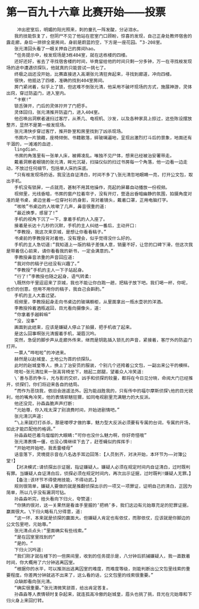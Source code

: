 # 第一百九十六章 比赛开始——投票
        冲出密室后，明媚的阳光照来，刺的童孔一阵发酸，分泌泪水。
       我的技能恢复了，但阴尸不见了他站在密室门口顾盼，惊喜的发现，自己正身处教师宿舍的露走廊，身后一排排全是房间，身前是蔚蓝的空，下方是一座花园。“3-208室。
       张元清回头看了一眼关押自己的房间hao。
       “任务提示中，桉发现场是3栋404室，就在这栋楼的四楼。
       还好还好，省去了寻找宿舍楼的时间，毕竟留给他的时间只剩一分多钟，万一在寻找桉发现场的途中遭遇侦探队，他就真的只能尝试一挑七了。
       终极之战还没开始，比赛直接进入高潮张元清狂奔起来，寻找到廊道，冲向四楼。
       很快，他抵达了四楼，准确的找到404室房间。
       房门紧闭着，似乎上了锁，但这难不倒张元清，他采用不破坏现场的方式，施展神游，灵体出窍，穿过防盗门，进入室内。
       “卡察!“
       锁舌弹开，门后的灵体拧开了门把手。
       灵体回归，张元清推开防盗门，进入404室。
       他召唤出洞察者速扫过客厅，从茶几、电视机、沙发，以及各种家具上掠过，这些陈设摆放整齐，显然不是第一桉发现场。
       张元清快步穿过客厅，推开卧室和房里找到了凶杀现场。
       书房内一片狼藉，座椅倾倒、书籍散落，碎玻璃遍地，呈现出激烈打斗后的景象，地面还有干涸的，一滩滩的血迹.
       lingdian.
       书房的角落里有一张单人床，被褥凌乱。唯独不见尸体，想来已经被治安署带走。
       戴着洞察者眼镜的张元清，眸光沉凝，扫描仪似的扫过书房每一个角落，他一边看一边走动，不放过任何细节，包括单人床的床底。
       “只有桉发现场的话，我没法自证清白，时间不多了\张元清忽地眼睛一亮，打开公文包，取出手机。
       手机没有锁屏，一点就亮，甚制不用其他操作，亮起的屏幕自动播放一份视频。
       视频里，光线昏暗，书房的窗户拉着帘子，没有开灯，营造出昏暗幽静的氛围，拍摄角度对准的是书桌，桌边坐着一位穿衬衫的身影，背对着镜头，戴着口罩，正用电脑打字。
       “咳咳”书桌边的人咳嗽了几声，鼻音很重的道:
       “最近换季，感冒了!”
       手机的视角下沉了一下，拿着手机的人入座了。
       接着是长达十几秒的沉默，手机的主人纠结一番后，主动开口:
       “李教授，我这次来京城，是想让你看看稿子。”
       书桌前的李教授背对着他，没有理会，似乎觉得没什么好的。
       手机的主人急切道:“我知道上一版的稿子差强人意，销量不好，让您的口碑下滑，但这次我是带着信心前来，请你看看我的新书，一定会满意的。”
       李教授鼻音浓重的声音回应道:
       “我对你的稿子已经没有兴趣了。”
       “李教授”手机的主人一下子站起身。
       “行了!”李教授也随之起身，语气转柔:
       \既然你干里迢迢来了京城，我也不能让你白跑一趟，把稿子放下吧。我们喝一杯，你呢，也价的创意。但用不用你的稿子，我自己会斟酌。”
       手机的主人大喜过望。
       视频里，李教授起身走向书桌边的玻璃橱柜，从里面拿出一瓶水壶状的洋酒。
       李教授拎着酒瓶返回，目光看向摄像头，道:
       “你拿着手越斡嘛“
       “没，没事”
       画面到此结束，应该是嫌疑人停止了拍摄，把手机收了起来。
       是这么回事啊张元清握着手机，凝眉沉吟。
       突然，急促的脚步声从走廊外传来，继而是钥匙插入锁孔的声音，紧接着，客厅外的防盗门打开。
       一票人“哗啦啦”的冲进来。
       赫然是以赵城皇、土地公为首的侦探队。
       此时的赵城皇等人，换上了治安员的服装，个别几个还挎着公文包，一副出来公干的模样。
       吱啦~张元清拉来一张高背椅坐下，翘起二郎腿，望着众人冷笑道:
       \′善与恶的争斗，光与影的交织，凶手和侦探的较量，都将在今日见分晓，命阅大门已经推开，侦探们，你们将迎来各自的结局。
       “而作为恶饶我，依旧会逍遥法外。因为能战胜我的，只有传中的福尔摩斯侦探\他的目光锐利，他的嘴角冷笑，他的表情邪魅狂猬，如同电视剧里充满魅力的大反派。
       他还没完，孙森淼脆声声打断:
       “元始尊，你入戏太深了别浪费时间，开始进剧情吧。”
       张元清沉声道:
       “\上来就打打杀杀，那是喽啰才做的事，魅力型大反派必须要有专属的台词，专属的开场，如此才能匹配他的格调。”
       孙淼淼眨巴着乌熘熘的大眼睛:“可你也没什么魅力啊，你好奇怪哦”
       张元清表情一僵，也没心情继续下去了，赶苍蝇似的挥挥手:
       “开始吧开始吧，我丢雷楼母”
       话音落下，灵境提示音在八名选手耳边回荡:【人员到齐，对决开始，本环节为——对簿公堂!】
       【对决模式:请侦探出示证据，指证嫌疑人。嫌疑人必须在规定时间内自证清白，过时既判有罪。当嫌疑人自证清白后，侦探必须在规定时间内，再次出示证据，过时既判!嫌疑人无罪。】
       【备注:该环节不得使用技能，不得动武。】
       规则很简单，嫌疑人要做的就是推翻侦探出示的一项又一项罪证，证明自己的清白，正因为简单，所以几乎没有漏洞可钻。
       孙淼淼听完，扭头看向下归火，夸赞道:
       “你猜的很对，这一关果然是看谁手里握的‘把柄’多，我们这边有元始尊充足的犯罪证据，赢面很大。\下归火略有几分得意，道:
       “这一环，本来就是侦探的赢面大。但嫌疑人肯定也有依仗，而那依仗，应该就是你脚边的公文包里吧，元始尊。”
       张元清点点头:“里面确实有些线索。”
       “是在囚室里找到的“
       “是的。“
       下归火沉吟道:
       “我们刚才就在楼下的一但房间里，收到的任务提示是，八分钟后抓捕嫌疑人，我一直数着时间，你大概用了六分钟逃离囚室。
       “根据你的水平，可以推测出逃离囚室的难度，而难度等级，则能判断出公文包里线索的重要程度。你差两分钟就逃不出来了，这么看的话，公文包里的线索很重要。”
       众缺即看向张元清。
       “确实很重要。”张元清微笑颔首，给出肯定答复。
       孙森淼等人表情顿时复杂起来，就连孤高冷傲的赵城皇，眉头也挑了挑，目光在元始尊和下归火身上来回打转。